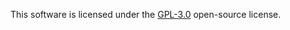 

This software is licensed under the [GPL-3.0](https://opensource.org/licenses/GPL-3.0) open-source license.


